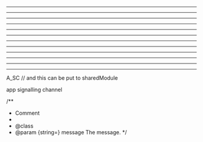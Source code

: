 
-------------------------------------------------



-------------------------------------------------



-------------------------------------------------



-------------------------------------------------



-------------------------------------------------



-------------------------------------------------



-------------------------------------------------



-------------------------------------------------



-------------------------------------------------



-------------------------------------------------



-------------------------------------------------



-------------------------------------------------

A_SC // and this can be put to sharedModule

app signalling channel

/**
 * Comment
 *
 * @class
 * @param {string=} message The message.
 */
